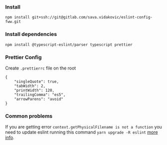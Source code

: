 ### Install

```
npm install git+ssh://git@gitlab.com/sava.vidakovic/eslint-config-fww.git
```

### Install dependencies

```
npm install @typescript-eslint/parser typescript prettier
```

### Prettier Config

Create `.prettierrc` file on the root

```
{
    "singleQuote": true,
    "tabWidth": 2,
    "printWidth": 120,
    "trailingComma": "es5",
    "arrowParens": "avoid"
}
```

### Common problems

If you are getting error `context.getPhysicalFilename is not a function` you need to update eslint running this command `yarn upgrade -R eslint` [more info](https://github.com/prettier/eslint-plugin-prettier/issues/434).
